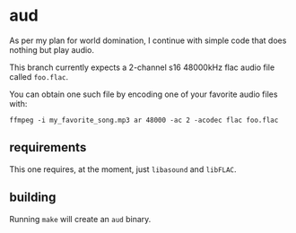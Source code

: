 aud
===

As per my plan for world domination, I continue with simple code that does nothing but play audio.

This branch currently expects a 2-channel s16 48000kHz flac audio file called `foo.flac`.

You can obtain one such file by encoding one of your favorite audio files with:

    ffmpeg -i my_favorite_song.mp3 ar 48000 -ac 2 -acodec flac foo.flac

requirements
------------

This one requires, at the moment, just `libasound` and `libFLAC`.

building
--------

Running `make` will create an `aud` binary.